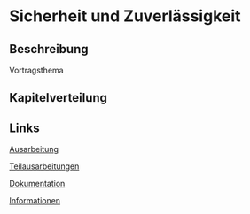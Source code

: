 # Sicherheit und Zuverlässigkeit



## Beschreibung



Vortragsthema







## Kapitelverteilung







## Links



[Ausarbeitung](https://jtigit.github.io/SicherheituZuverlaessigkeit2019/#/)  

[Teilausarbeitungen](https://jtigit.github.io/SicherheituZuverlaessigkeit2019/#/Teilausarbeitungen/)  

[Dokumentation](https://jtigit.github.io/SicherheituZuverlaessigkeit2019/#/Dokumentation/)  

[Informationen](/docs/Quellen/)  

